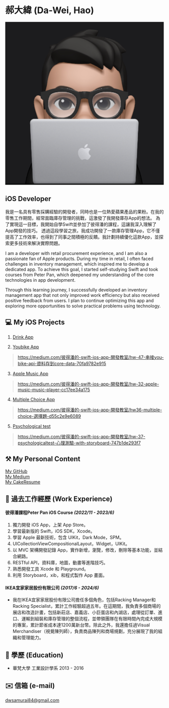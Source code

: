 # 郝大緯 (Da-Wei, Hao)
<img src="./Asset/IMG_0170.jpg">

## iOS Developer
我是一名具有零售採購經驗的開發者，同時也是一位熱愛蘋果產品的果粉。在我的零售工作期間，經常面臨庫存管理的挑戰，這激發了我開發庫存App的想法。
為了實現這一目標，我開始自學Swift並參加了彼得潘的課程，這讓我深入理解了App開發的技巧。
透過這段學習之旅，我成功開發了一款庫存管理App，它不僅提高了工作效率，也得到了同事之間積極的反饋。我計劃持續優化這款App，並探索更多技術來解決實際問題。

I am a developer with retail procurement experience, and I am also a passionate fan of Apple products. During my time in retail, I often faced challenges in inventory management, which inspired me to develop a dedicated app. To achieve this goal, I started self-studying Swift and took courses from Peter Pan, which deepened my understanding of the core technologies in app development.

Through this learning journey, I successfully developed an inventory management app that not only improved work efficiency but also received positive feedback from users. I plan to continue optimizing this app and exploring more opportunities to solve practical problems using technology.

## 💻 My iOS Projects
1. [Drink App](https://medium.com/@dwsamurai84_dev)
> 
2. [Youbike App](https://github.com/dwhao84/HW-44-JSON-Decoder)
> https://medium.com/彼得潘的-swift-ios-app-開發教室/hw-47-串接you-bike-api-資料存到core-data-70fa9782e915
3. [Apple Music App](https://github.com/dwhao84/HW-32_Apple_Music_iOS)
> https://medium.com/彼得潘的-swift-ios-app-開發教室/hw-32-apple-music-music-player-cc17ee34a175
4. [Multiple Choice App](https://github.com/dwhao84/HW36_MultipleChoiceChallenge)
> https://medium.com/彼得潘的-swift-ios-app-開發教室/hw36-multiple-choice-選擇題-d55c2e9e6089
5. [Psychological test](https://github.com/dwhao84/HW37_PsychologicalTest?source=post_page-----747b1de293f7--------------------------------)
> https://medium.com/彼得潘的-swift-ios-app-開發教室/hw-37-psychologicaltest-心理測驗-with-storyboard-747b1de293f7
## ⚒️ My Personal Content
[My GitHub](https://github.com/dwhao84)  
[My Medium](https://medium.com/@dwsamurai84_dev)  
[My CakeResume](https://www.cakeresume.com/search?ref=resume_pdf&utm_content=hao-dawei&utm_medium=pdf&utm_source=resume)

## 💼 過去工作經歷 (Work Experience)
#### 彼得潘課程Peter Pan iOS Course *(2022/11 - 2023/6)*
1. 獨力開發 iOS App，上架 App Store。
1. 學習最新版的 Swift，iOS SDK，Xcode。
1. 學習 Apple 最新技術，包含 UIKit，Dark Mode，SPM。
1. UICollectionViewCompositionalLayout，Widget，UIKit。
1. 以 MVC 架構開發記錄 App，實作新增，瀏覽，修改，刪除等基本功能，並結合網路。
1. RESTful API，資料庫，地圖，動畫等進階技巧。
1. 熟悉開發工具 Xcode 和 Playground。
1. 利用 Storyboard，xib，和程式製作 App 畫面。

#### IKEA宜家家居股份有限公司 *(2017/6 - 2024/6)*
* 我在IKEA宜家家居股份有限公司擔任多個角色，包括Racking Manager和Racking Specialist，累計工作經驗超過五年。在這期間，我負責多個商場的展店和改造計畫，包括新莊店、嘉義店、小巨蛋店和內湖店，處理從訂單、進口、運輸到組裝和庫存管理的整個流程，並帶領團隊在有限時間內完成大規模的專案，累計節省成本達1200萬新台幣。除此之外，我還擔任過Visual Merchandiser（視覺陳列師），負責商品陳列和商場規劃，充分展現了我的組織和管理能力。

## 📝 學歷 (Education)
* 華梵大學 工業設計學系 2013 - 2016

## ✉️ 信箱 (e-mail)
<dwsamurai84@gmail.com>

